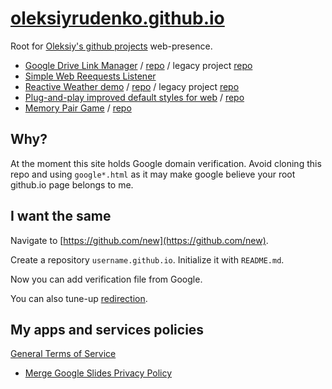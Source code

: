 # [oleksiyrudenko.github.io](https://oleksiyrudenko.github.io/)
Root for [Oleksiy's github projects](https://github.com/OleksiyRudenko) web-presence.

* [Google Drive Link Manager](https://oleksiyrudenko.github.io/gd-linkman/) /
  [repo](https://github.com/OleksiyRudenko/link-manager-for-google-drive-gas) /
  legacy project [repo](https://github.com/OleksiyRudenko/gd-linkman)
* [Simple Web Reequests Listener](https://github.com/OleksiyRudenko/php-listener)
* [Reactive Weather demo](https://oleksiyrudenko.github.io/reactive-weather/) /
  [repo](https://github.com/OleksiyRudenko/reactive-weather) /
  legacy project [repo](https://github.com/OleksiyRudenko/weather-webapp)
* [Plug-and-play improved default styles for web](https://goo.gl/ZF9evf) /
  [repo](https://github.com/OleksiyRudenko/default-beauty.css)
* [Memory Pair Game](https://oleksiyrudenko.github.io/memory-pair-game/) /
  [repo](https://github.com/OleksiyRudenko/memory-pair-game)

## Why?

At the moment this site holds Google domain verification.
Avoid cloning this repo and using `google*.html` as it may make
google believe your root github.io page belongs to me.

## I want the same

Navigate to [https://github.com/new](https://github.com/new).

Create a repository `username.github.io`. Initialize it with `README.md`.

Now you can add verification file from Google.

You can also tune-up
[redirection](http://www.curtismlarson.com/blog/2015/04/12/github-pages-google-domains/).

## My apps and services policies

[General Terms of Service](./general--terms-of-service.md)

* [Merge Google Slides Privacy Policy](./merge-google-slides--privacy-policy.md)
